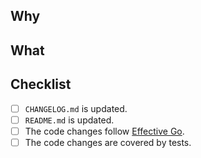 ## Why

<!-- Why this pull request was created? Explain the problem that this pull request is trying to solve. -->

## What

<!-- What does this pull request contain? Explain what is this pull request changing. -->

## Checklist

<!-- All items should be verified and marked as done.
     If an item doesn't apply to the introduced changes - check it as done too. -->

- [ ] `CHANGELOG.md` is updated.
- [ ] `README.md` is updated.
- [ ] The code changes follow [Effective Go](https://golang.org/doc/effective_go).
- [ ] The code changes are covered by tests.

